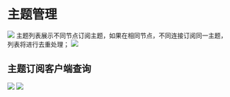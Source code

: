 # 主题管理
![](../assets/images/function/img_18.png)
主题列表展示不同节点订阅主题，如果在相同节点，不同连接订阅同一主题，列表将进行去重处理；
![](../assets/images/function/img_19.png)
## 主题订阅客户端查询
![](../assets/images/function/img_20.png)
![](../assets/images/function/img_21.png)


